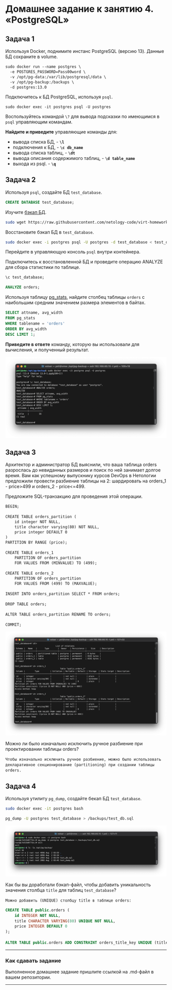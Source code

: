 # Домашнее задание к занятию 4. «PostgreSQL»

## Задача 1

Используя Docker, поднимите инстанс PostgreSQL (версию 13). Данные БД сохраните в volume.
```
sudo docker run --name postgres \
  -e POSTGRES_PASSWORD=Pass00word \
  -v /opt/pg-data:/var/lib/postgresql/data \
  -v /opt/pg-backup:/backups \
  -d postgres:13.0
```
Подключитесь к БД PostgreSQL, используя `psql`.
```
sudo docker exec -it postgres psql -U postgres
```

Воспользуйтесь командой `\?` для вывода подсказки по имеющимся в `psql` управляющим командам.

**Найдите и приведите** управляющие команды для:

- вывода списка БД, - **`\l`**
- подключения к БД, - **`\c db_name`**
- вывода списка таблиц, - **`\dt`**
- вывода описания содержимого таблиц, - **`\d table_name`**
- выхода из psql. - **`\q`**

## Задача 2

Используя `psql`, создайте БД `test_database`.
```sql
CREATE DATABASE test_database;
```
Изучите [бэкап БД](https://github.com/netology-code/virt-homeworks/tree/virt-11/06-db-04-postgresql/test_data).
```sh
sudo wget https://raw.githubusercontent.com/netology-code/virt-homeworks/virt-11/06-db-04-postgresql/test_data/test_dump.sql /opt/pg-backup/test_dump.sql
```
Восстановите бэкап БД в `test_database`.
```sh
sudo docker exec -i postgres psql -U postgres -d test_database < test_dump.sql
```
Перейдите в управляющую консоль `psql` внутри контейнера.

Подключитесь к восстановленной БД и проведите операцию ANALYZE для сбора статистики по таблице.
```sql
\c test_database;
```
```sql
ANALYZE orders;
```
Используя таблицу [pg_stats](https://postgrespro.ru/docs/postgresql/12/view-pg-stats), найдите столбец таблицы `orders` 
с наибольшим средним значением размера элементов в байтах.
```sql
SELECT attname, avg_width
FROM pg_stats
WHERE tablename = 'orders'
ORDER BY avg_width
DESC LIMIT 1;
```

**Приведите в ответе** команду, которую вы использовали для вычисления, и полученный результат.

![screenshot](../screenshots/pgsql_analyze.png)

## Задача 3

Архитектор и администратор БД выяснили, что ваша таблица orders разрослась до невиданных размеров и
поиск по ней занимает долгое время. Вам как успешному выпускнику курсов DevOps в Нетологии предложили
провести разбиение таблицы на 2: шардировать на orders_1 - price>499 и orders_2 - price<=499.

Предложите SQL-транзакцию для проведения этой операции.
```
BEGIN;

CREATE TABLE orders_partition (
    id integer NOT NULL,
    title character varying(80) NOT NULL,
    price integer DEFAULT 0
)
PARTITION BY RANGE (price);

CREATE TABLE orders_1
    PARTITION OF orders_partition
    FOR VALUES FROM (MINVALUE) TO (499);

CREATE TABLE orders_2
    PARTITION OF orders_partition
    FOR VALUES FROM (499) TO (MAXVALUE);

INSERT INTO orders_partition SELECT * FROM orders;
   
DROP TABLE orders;
   
ALTER TABLE orders_partition RENAME TO orders;

COMMIT;
```
![screenshot](../screenshots/pgsql_transaction.png)

Можно ли было изначально исключить ручное разбиение при проектировании таблицы orders?

`Чтобы изначально исключить ручное разбиение, можно было использовать декларативное секционирование (partitioning) при создании таблицы orders.`

## Задача 4

Используя утилиту `pg_dump`, создайте бекап БД `test_database`.
```sh
sudo docker exec -it postgres bash
```
```sh
pg_dump -U postgres test_database > /backups/test_db.sql
```
![screenshot](../screenshots/pgsql_backup.png)

Как бы вы доработали бэкап-файл, чтобы добавить уникальность значения столбца `title` для таблиц `test_database`?

`Можно добавить (UNIQUE) столбцу title в таблице orders:`
```sql
CREATE TABLE public.orders (
    id INTEGER NOT NULL,
    title CHARACTER VARYING(80) UNIQUE NOT NULL,
    price INTEGER DEFAULT 0
);

ALTER TABLE public.orders ADD CONSTRAINT orders_title_key UNIQUE (title);
```

---

### Как cдавать задание

Выполненное домашнее задание пришлите ссылкой на .md-файл в вашем репозитории.

---
